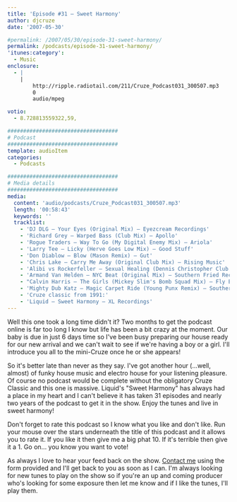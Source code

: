 ```yaml
---
title: 'Episode #31 – Sweet Harmony'
author: djcruze
date: '2007-05-30'

#permalink: /2007/05/30/episode-31-sweet-harmony/
permalink: /podcasts/episode-31-sweet-harmony/
'itunes:category':
  - Music
enclosure:
  - |
    |
        http://ripple.radiotail.com/211/Cruze_Podcast031_300507.mp3
        0
        audio/mpeg

votio:
  - 8.728813559322,59,

###################################
# Podcast
###################################
template: audioItem
categories:
  - Podcasts

###################################
# Media details
###################################
media:
  content: 'audio/podcasts/Cruze_Podcast031_300507.mp3'
  length: '00:58:43'
  keywords: ''
  tracklist:
    - 'DJ DLG – Your Eyes (Original Mix) – Eyezcream Recordings'
    - 'Richard Grey – Warped Bass (Club Mix) – Apollo'
    - 'Rogue Traders – Way To Go (My Digital Enemy Mix) – Ariola'
    - 'Larry Tee – Licky (Herve Goes Low Mix) – Good Stuff'
    - 'Don Diablow – Blow (Mason Remix) – Gut'
    - 'Chris Lake – Carry Me Away (Original Club Mix) – Rising Music'
    - 'Alibi vs Rockerfeller – Sexual Healing (Dennis Christopher Club Mix) – Gusto'
    - 'Armand Van Helden – NYC Beat (Original Mix) – Southern Fried Recordings'
    - "Calvin Harris – The Girls (Mickey Slim's Bomb Squad Mix) – Fly Eye"
    - 'Mighty Dub Katz – Magic Carpet Ride (Young Punx Remix) – Southern Fried Recordings'
    - 'Cruze classic from 1991:'
    - 'Liquid – Sweet Harmony – XL Recordings'
---
```


Well this one took a long time didn't it? Two months to get the podcast online is far too long I know but life has been a bit crazy at the moment. Our baby is due in just 6 days time so I've been busy preparing our house ready for our new arrival and we can't wait to see if we're having a boy or a girl. I'll introduce you all to the mini-Cruze once he or she appears!

So it's better late than never as they say. I've got another hour (...well, almost) of funky house music and electro house for your listening pleasure. Of course no podcast would be complete without the obligatory Cruze Classic and this one is massive. Liquid's "Sweet Harmony" has always had a place in my heart and I can't believe it has taken 31 episodes and nearly two years of the podcast to get it in the show. Enjoy the tunes and live in sweet harmony!

Don't forget to rate this podcast so I know what you like and don't like. Run your mouse over the stars underneath the title of this podcast and it allows you to rate it. If you like it then give me a big phat 10. If it's terrible then give it a 1. Go on... you know you want to vote!

As always I love to hear your feed back on the show. [Contact me][1] using the form provided and I'll get back to you as soon as I can. I'm always looking for new tunes to play on the show so if you're an up and coming producer who's looking for some exposure then let me know and if I like the tunes, I'll play them.

[1]: http://www.djcruze.co.uk/cms/contact/
